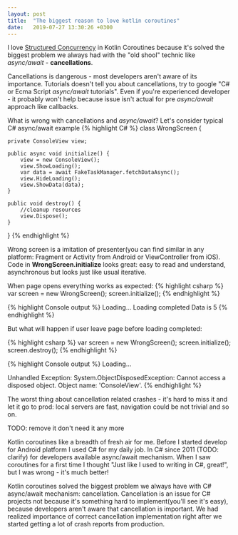 ```yaml
---
layout: post
title:  "The biggest reason to love kotlin coroutines"
date:   2019-07-27 13:30:26 +0300
---
```


I love [Structured Concurrency](https://medium.com/@elizarov/structured-concurrency-722d765aa952) in Kotlin Coroutines because it's solved the biggest problem we always had with the "old shool" technic like *async/await* - **cancellations**.

Cancellations is dangerous - most developers aren't aware of its importance. Tutorials doesn't tell you about cancellations, try to google "C# or Ecma Script *async/await* tutorials". Even if you're experienced developer - it probably won't help because issue isn't actual for pre *async/await* approach like callbacks.

What is wrong with cancellations and *async/await*? Let's consider typical C# async/await example
{% highlight C# %}
class WrongScreen { 

    private ConsoleView view;

    public async void initialize() {
        view = new ConsoleView();
        view.ShowLoading();
        var data = await FakeTaskManager.fetchDataAsync();
        view.HideLoading();
        view.ShowData(data);
    }

    public void destroy() {
        //cleanup resources
        view.Dispose();
    }
}
{% endhighlight %}

Wrong screen is a imitation of presenter(you can find similar in any platform: Fragment or Activity from Android or ViewController from iOS). Code in **WrongScreen.initialize** looks great: easy to read and understand, asynchronous but looks just like usual iterative.

When page opens everything works as expected:
{% highlight csharp %}
var screen = new WrongScreen();
screen.initialize();
{% endhighlight %}


{% highlight Console output %}
Loading...
Loading completed
Data is 5
{% endhighlight %}

But what will happen if user leave page before loading completed:

{% highlight csharp %}
var screen = new WrongScreen();
screen.initialize();
screen.destroy();
{% endhighlight %}

{% highlight Console output %}
Loading...

Unhandled Exception: System.ObjectDisposedException: Cannot access a disposed object.
Object name: 'ConsoleView'.
{% endhighlight %}

The worst thing about cancellation related crashes - it's hard to miss it and let it go to prod: local servers are fast, navigation could be not trivial and so on.




TODO: remove it don't need it any more

Kotlin coroutines like a breadth of fresh air for me. Before I started develop for Android platform I used C# for my daily job. In C# since 2011 (TODO: clarify) for developers available async/await mechanism. When I saw coroutines for a first time I thought "Just like I used to writing in C#, great!", but I was wrong - it's much better!

Kotlin coroutines solved the biggest problem we always have with C# async/await mechanism: cancellation. Cancellation is an issue for C# projects not because it's something hard to implement(you'll see it's easy), because developers aren't aware that cancellation is important. We had realized importance of correct cancellation implementation right after we started getting a lot of crash reports from production.